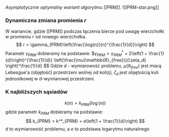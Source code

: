*Asymptotycznie optymalny wariant algorytmu [[PRM]].*
![[PRM-star.png]]
### Dynamiczna zmiana promienia $r$
W wariancie, gdzie [[PRM]] podczas łączenia bierze pod uwagę wierzchołki w promieniu $r$ od nowego wierzchołka.
$$
r = \gamma_{PRM}\left(\frac{\log(n)}{n}^{\frac{1}{d}}\right)
$$
Parametr $\gamma_{PRM}$ dobieramy na podstawie:
$$\gamma_{PRM} > \gamma^*_{PRM}$ = 
2\left(1 + \frac{1}{d}\right)^{\frac{1}{d}} 
\left(\frac{\mu(\mathbb{R}_{free})}{\zeta_d} \right)^\frac{1}{d}
$$
Gdzie $d$ - wymiarowość problemu, $\mu(\mathbb{R}_{free})$ jest miarą Lebesgue'a (objętość) przestrzeni wolnej od kolizji, $\zeta_d$ jest objętością kuli jednostkowej w $d$-wymiarowej przestrzeni.

### K najbliższych sąsiadów
$$
k(n) = k_{PRM}(\log(n))
$$
gdzie parametr ${k_{PRM}}$ dobieramy na podstawie:
$$
k_{PRM} > k^*_{PRM} = e\left(1 + \frac{1}{d}\right)
$$
$d$ to wymiarowość problemu, a $e$ to podstawa logarytmu naturalnego
